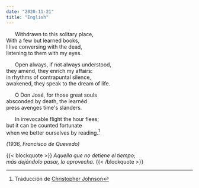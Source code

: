```yaml
---
date: "2020-11-21"
title: "English"
---
```



&nbsp; &nbsp; &nbsp; Withdrawn to this solitary place,  
With a few but learned books,  
I live conversing with the dead,  
listening to them with my eyes.

&nbsp; &nbsp; &nbsp; Open always, if not always understood,  
they amend, they enrich my affairs:  
in rhythms of contrapuntal silence,  
awakened, they speak to the dream of life.  

&nbsp; &nbsp; &nbsp; O Don José, for those great souls  
absconded by death, the learnéd  
press avenges time's slanders.  

&nbsp; &nbsp; &nbsp; In irrevocable flight the hour flees;  
but it can be counted fortunate  
when we better ourselves by reading.[^Johnson]

_(1936, Francisco de Quevedo)_
  
  
{{< blockquote >}}
_Aquella que no detiene el tiempo;  
más dejándolo pasar, lo aprovecha._
{{< /blockquote >}}

[^Johnson]: Traducción de [Christopher Johnson](https://poetrysociety.org/features/readinginthedark/pedro-serrano-on)